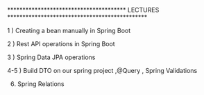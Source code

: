 *************************************** LECTURES **********************************************

1 ) Creating a bean manually in Spring Boot

2 ) Rest API operations in Spring Boot

3 ) Spring Data JPA operations

4-5 ) Build DTO on our spring project ,@Query , Spring Validations

6)  Spring Relations
